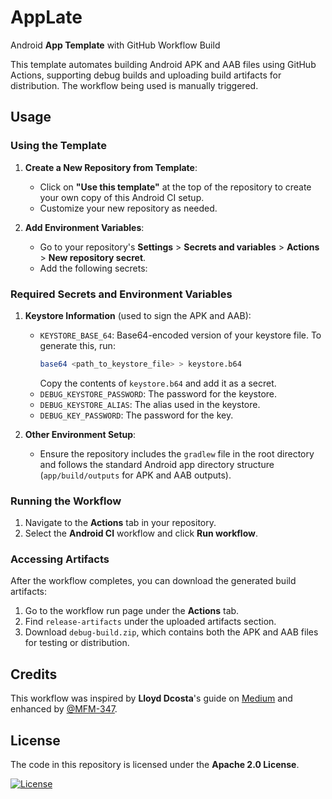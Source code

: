 # AppLate
Android **App Template** with GitHub Workflow Build

This template automates building Android APK and AAB files using GitHub Actions, supporting debug builds and uploading build artifacts for distribution. The workflow being used is manually triggered.

## Usage

### Using the Template
1. **Create a New Repository from Template**:
   - Click on **"Use this template"** at the top of the repository to create your own copy of this Android CI setup.
   - Customize your new repository as needed.

2. **Add Environment Variables**:
   - Go to your repository's **Settings** > **Secrets and variables** > **Actions** > **New repository secret**.
   - Add the following secrets:

### Required Secrets and Environment Variables
1. **Keystore Information** (used to sign the APK and AAB):
   - `KEYSTORE_BASE_64`: Base64-encoded version of your keystore file. To generate this, run:
     ```bash
     base64 <path_to_keystore_file> > keystore.b64
     ```
     Copy the contents of `keystore.b64` and add it as a secret.
   - `DEBUG_KEYSTORE_PASSWORD`: The password for the keystore.
   - `DEBUG_KEYSTORE_ALIAS`: The alias used in the keystore.
   - `DEBUG_KEY_PASSWORD`: The password for the key.

2. **Other Environment Setup**:
   - Ensure the repository includes the `gradlew` file in the root directory and follows the standard Android app directory structure (`app/build/outputs` for APK and AAB outputs).

### Running the Workflow
1. Navigate to the **Actions** tab in your repository.
2. Select the **Android CI** workflow and click **Run workflow**.

### Accessing Artifacts
After the workflow completes, you can download the generated build artifacts:
1. Go to the workflow run page under the **Actions** tab.
2. Find `release-artifacts` under the uploaded artifacts section.
3. Download `debug-build.zip`, which contains both the APK and AAB files for testing or distribution.

## Credits
This workflow was inspired by **Lloyd Dcosta**'s guide on [Medium](https://medium.com/@dcostalloyd90/automating-android-builds-with-github-actions-a-step-by-step-guide-2a02a54f59cd) and enhanced by [@MFM-347](https://github.com/MFM-347).

## License
The code in this repository is licensed under the **Apache 2.0 License**.

[![License](https://img.shields.io/badge/License-Apache_2.0-0298c3.svg)](https://opensource.org/licenses/Apache-2.0)